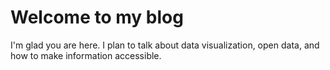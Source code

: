 # Welcome to my blog

I'm glad you are here. I plan to talk about data visualization, open data, and how to make information accessible. 
